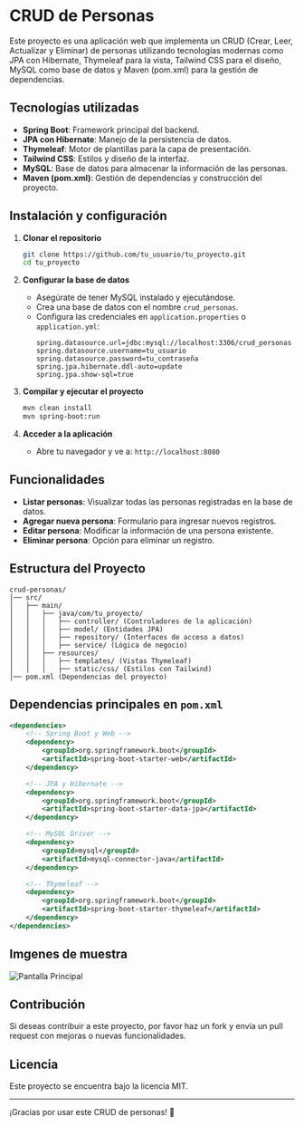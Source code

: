 # CRUD de Personas

Este proyecto es una aplicación web que implementa un CRUD (Crear, Leer, Actualizar y Eliminar) de personas utilizando tecnologías modernas como JPA con Hibernate, Thymeleaf para la vista, Tailwind CSS para el diseño, MySQL como base de datos y Maven (pom.xml) para la gestión de dependencias.

## Tecnologías utilizadas

- **Spring Boot**: Framework principal del backend.
- **JPA con Hibernate**: Manejo de la persistencia de datos.
- **Thymeleaf**: Motor de plantillas para la capa de presentación.
- **Tailwind CSS**: Estilos y diseño de la interfaz.
- **MySQL**: Base de datos para almacenar la información de las personas.
- **Maven (pom.xml)**: Gestión de dependencias y construcción del proyecto.

## Instalación y configuración

1. **Clonar el repositorio**
   ```sh
   git clone https://github.com/tu_usuario/tu_proyecto.git
   cd tu_proyecto
   ```

2. **Configurar la base de datos**
   - Asegúrate de tener MySQL instalado y ejecutándose.
   - Crea una base de datos con el nombre `crud_personas`.
   - Configura las credenciales en `application.properties` o `application.yml`:
     ```properties
     spring.datasource.url=jdbc:mysql://localhost:3306/crud_personas
     spring.datasource.username=tu_usuario
     spring.datasource.password=tu_contraseña
     spring.jpa.hibernate.ddl-auto=update
     spring.jpa.show-sql=true
     ```

3. **Compilar y ejecutar el proyecto**
   ```sh
   mvn clean install
   mvn spring-boot:run
   ```

4. **Acceder a la aplicación**
   - Abre tu navegador y ve a: `http://localhost:8080`

## Funcionalidades

- **Listar personas**: Visualizar todas las personas registradas en la base de datos.
- **Agregar nueva persona**: Formulario para ingresar nuevos registros.
- **Editar persona**: Modificar la información de una persona existente.
- **Eliminar persona**: Opción para eliminar un registro.

## Estructura del Proyecto

```
crud-personas/
│── src/
│   ├── main/
│   │   ├── java/com/tu_proyecto/
│   │   │   ├── controller/ (Controladores de la aplicación)
│   │   │   ├── model/ (Entidades JPA)
│   │   │   ├── repository/ (Interfaces de acceso a datos)
│   │   │   ├── service/ (Lógica de negocio)
│   │   ├── resources/
│   │   │   ├── templates/ (Vistas Thymeleaf)
│   │   │   ├── static/css/ (Estilos con Tailwind)
│── pom.xml (Dependencias del proyecto)
```

## Dependencias principales en `pom.xml`

```xml
<dependencies>
    <!-- Spring Boot y Web -->
    <dependency>
        <groupId>org.springframework.boot</groupId>
        <artifactId>spring-boot-starter-web</artifactId>
    </dependency>

    <!-- JPA y Hibernate -->
    <dependency>
        <groupId>org.springframework.boot</groupId>
        <artifactId>spring-boot-starter-data-jpa</artifactId>
    </dependency>

    <!-- MySQL Driver -->
    <dependency>
        <groupId>mysql</groupId>
        <artifactId>mysql-connector-java</artifactId>
    </dependency>

    <!-- Thymeleaf -->
    <dependency>
        <groupId>org.springframework.boot</groupId>
        <artifactId>spring-boot-starter-thymeleaf</artifactId>
    </dependency>
</dependencies>
```
## Imgenes de muestra
![Pantalla Principal](https://github.com/LuisErnesto1234/TodoListSpring/blob/Main//principal.png)


## Contribución
Si deseas contribuir a este proyecto, por favor haz un fork y envía un pull request con mejoras o nuevas funcionalidades.

## Licencia
Este proyecto se encuentra bajo la licencia MIT.

---
¡Gracias por usar este CRUD de personas! 🚀

